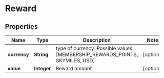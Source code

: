 
# Reward

## Properties
Name | Type | Description | Notes
------------ | ------------- | ------------- | -------------
**currency** | **String** | type of currency. Possible values: [MEMBERSHIP_REWARDS_POINTS, SKYMILES, USD] |  [optional]
**value** | **Integer** | Reward amount |  [optional]



